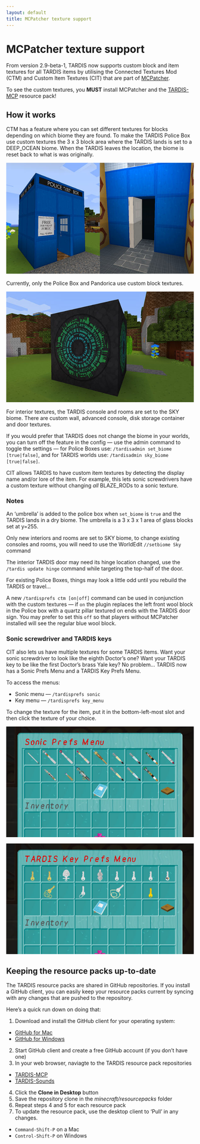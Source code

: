 ```yaml
---
layout: default
title: MCPatcher texture support
---
```


# MCPatcher texture support

From version 2.9-beta-1, TARDIS now supports custom block and item textures for all TARDIS items by utilising the Connected Textures Mod (CTM) and Custom Item Textures (CIT) that are part of [MCPatcher](http://www.minecraftforum.net/topic/1496369-).

To see the custom textures, you **MUST** install MCPatcher and the [TARDIS-MCP](https://github.com/eccentricdevotion/TARDIS-MCP) resource pack!

## How it works

CTM has a feature where you can set different textures for blocks depending on which biome they are found. To make the TARDIS Police Box use custom textures the 3 x 3 block area where the TARDIS lands is set to a DEEP\_OCEAN biome. When the TARDIS leaves the location, the biome is reset back to what is was originally.

![CTM TARDIS](images/docs/doors_opening_right_way.jpg)

Currently, only the Police Box and Pandorica use custom block textures.

![CTM Pandorica](images/docs/pandorica.jpg)

For interior textures, the TARDIS console and rooms are set to the SKY biome. There are custom wall, advanced console, disk storage container and door textures.

If you would prefer that TARDIS does not change the biome in your worlds, you can turn off the feature in the config — use the admin command to toggle the settings — for Police Boxes use: `/tardisadmin set_biome [true|false]`, and for TARDIS worlds use: `/tardisadmin sky_biome [true|false]`.

CIT allows TARDIS to have custom item textures by detecting the display name and/or lore of the item. For example, this lets sonic screwdrivers have a custom texture without changing _all_ BLAZE\_RODs to a sonic texture.

### Notes

An ‘umbrella’ is added to the police box when `set_biome` is `true` and the TARDIS lands in a dry biome. The umbrella is a 3 x 3 x 1 area of glass blocks set at y=255.

Only new interiors and rooms are set to SKY biome, to change existing consoles and rooms, you will need to use the WorldEdit `//setbiome Sky` command

The interior TARDIS door may need its hinge location changed, use the `/tardis update hinge` command while targeting the top-half of the door.

For existing Police Boxes, things may look a little odd until you rebuild the TARDIS or travel…

A new `/tardisprefs ctm [on|off]` command can be used in conjunction with the custom textures — if `on` the plugin replaces the left front wool block in the Police box with a quartz pillar textured on ends with the TARDIS door sign. You may prefer to set this `off` so that players without MCPatcher installed will see the regular blue wool block.

### Sonic screwdriver and TARDIS keys

CIT also lets us have multiple textures for some TARDIS items. Want your sonic screwdriver to look like the eighth Doctor’s one? Want your TARDIS key to be like the first Doctor’s brass Yale key? No problem… TARDIS now has a Sonic Prefs Menu and a TARDIS Key Prefs Menu.

To access the menus:

- Sonic menu — `/tardisprefs sonic`
- Key menu — `/tardisprefs key_menu`

To change the texture for the item, put it in the bottom-left-most slot and then click the texture of your choice.

![Sonic menu](images/docs/sonic_prefs_menu.jpg)

![Key menu](images/docs/key_prefs_menu.jpg)

## Keeping the resource packs up-to-date

The TARDIS resource packs are shared in GitHub repositories. If you install a GitHub client, you can easily keep your resource packs current by syncing with any changes that are pushed to the repository.

Here’s a quick run down on doing that:

1. Download and install the GitHub client for your operating system: 
  - [GitHub for Mac](https://mac.github.com/)
  - [GitHub for Windows](https://windows.github.com/)
2. Start GitHub client and create a free GitHub account (if you don’t have one)
3. In your web browser, naviagte to the TARDIS resource pack repositories 
  - [TARDIS-MCP](https://github.com/eccentricdevotion/TARDIS-MCP)
  - [TARDIS-Sounds](https://github.com/eccentricdevotion/TARDIS-SoundResourcePack)
4. Click the **Clone in Desktop** button
5. Save the repository clone in the _minecraft/resourcepacks_ folder
6. Repeat steps 4 and 5 for each resource pack
7. To update the resource pack, use the desktop client to ‘Pull’ in any changes. 
  - `Command-Shift-P` on a Mac
  - `Control-Shift-P` on Windows
